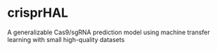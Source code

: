 # crisprHAL
A generalizable Cas9/sgRNA prediction model using machine transfer learning with small high-quality datasets

